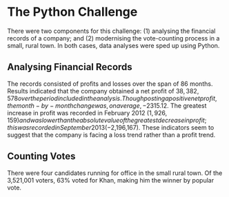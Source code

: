 # The Python Challenge
There were two components for this challenge: (1) analysing the financial records of a company; and (2) modernising the vote-counting process in a small, rural town. In both cases, data analyses were sped up using Python.

## Analysing Financial Records
The records consisted of profits and losses over the span of 86 months. Results indicated that the company obtained a net profit of $38,382,578 over the period included in the analysis. Though posting a positive net profit, the month-by-month change was, on average, -$2315.12. The greatest increase in profit was recorded in February 2012 ($1,926,159) and was lower than the absolute value of the greatest decrease in profit; this was recorded in September 2013 (-$2,196,167). These indicators seem to suggest that the company is facing a loss trend rather than a profit trend. 

## Counting Votes
There were four candidates running for office in the small rural town. Of the 3,521,001 voters, 63% voted for Khan, making him the winner by popular vote. 
